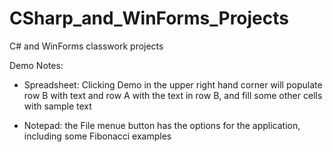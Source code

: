 # CSharp_and_WinForms_Projects
C# and WinForms classwork projects


Demo Notes: 

- Spreadsheet: Clicking Demo in the upper right hand corner will populate row B with text and row A with the text in row B, and fill some other cells with sample text

- Notepad: the File menue button has the options for the application, including some Fibonacci examples
